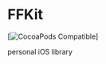 # FFKit 
[![CocoaPods Compatible](https://img.shields.io/cocoapods/v/AFNetworking.svg)]

personal iOS library
